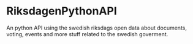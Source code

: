 # RiksdagenPythonAPI
An python API using the swedish riksdags open data about documents, voting, events and more stuff related to the swedish goverment.
